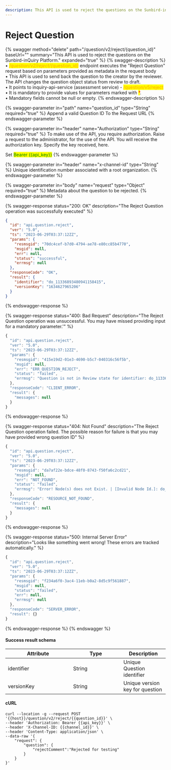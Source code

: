 ```yaml
---
description: This API is used to reject the questions on the Sunbird-inQuiry Platform.
---
```


# Reject Question

{% swagger method="delete" path="/question/v2/reject/{question_id}" baseUrl="" summary="This API is used to reject the questions on the Sunbird-inQuiry Platform." expanded="true" %}
{% swagger-description %}
• _<mark style="color:orange;">/question/v2/reject/{</mark>_<mark style="color:orange;">question\_id</mark>_<mark style="color:orange;">}</mark>_ endpoint executes the "Reject Question" request based on parameters provided as metadata in the request body\
• This API is used to send back the question to the creator by the reviewer. The API changes the question object status from review to draft.\
• It points to inquiry-api-service (assessment service) - <mark style="color:orange;">/question/v5/reject</mark>\
• It is mandatory to provide values for parameters marked with <mark style="color:red;">\*</mark>.\
• Mandatory fields cannot be null or empty.
{% endswagger-description %}

{% swagger-parameter in="path" name="question_id" type="String" required="true" %}
Append a valid Question ID To the Request URL
{% endswagger-parameter %}

{% swagger-parameter in="header" name="Authorization" type="String" required="true" %}
To make use of the API, you require authorization. Raise a request to the administrator, for the use of the API. You will receive the authorization key. Specify the key received, here.

Set <mark style="color:green;">Bearer \{{api\_key\}}</mark>
{% endswagger-parameter %}

{% swagger-parameter in="header" name="x-channel-id" type="String" %}
Unique identification number associated with a root organization.
{% endswagger-parameter %}

{% swagger-parameter in="body" name="request" type="Object" required="true" %}
Metadata about the question to be rejected.
{% endswagger-parameter %}

{% swagger-response status="200: OK" description="The Reject Question operation was successfully executed" %}
```json
{
  "id": "api.question.reject",
  "ver": "5.0",
  "ts": "2023-06-29T03:37:12ZZ",
  "params": {
    "resmsgid": "70dc4cef-b7d0-4794-ae78-e80cc85b4770",
    "msgid": null,
    "err": null,
    "status": "successful",
    "errmsg": null
  },
  "responseCode": "OK",
  "result": {
    "identifier": "do_11336893480941158415",
    "versionKey": "1634627965206"
  }
}
```
{% endswagger-response %}

{% swagger-response status="400: Bad Request" description="The Reject Question operation was unsuccessful. You may have missed providing input for a mandatory parameter.'" %}
```javascript
{
  "id": "api.question.reject",
  "ver": "5.0",
  "ts": "2023-06-29T03:37:12ZZ",
  "params": {
    "resmsgid": "415e19d2-01e3-4690-b5c7-040316c56f5b",
    "msgid": null,
    "err": "ERR_QUESTION_REJECT",
    "status": "failed",
    "errmsg": "Question is not in Review state for identifier: do_11336893480941158415"
  },
  "responseCode": "CLIENT_ERROR",
  "result": {
    "messages": null
  }
}
```
{% endswagger-response %}

{% swagger-response status="404: Not Found" description="The Reject Question operation failed. The possible reason for failure is that you may have provided wrong question ID" %}
```javascript
{
  "id": "api.question.reject",
  "ver": "5.0",
  "ts": "2023-06-29T03:37:12ZZ",
  "params": {
    "resmsgid": "da7af22e-bdce-48f0-8743-f50fa6c2cd21",
    "msgid": null,
    "err": "NOT_FOUND",
    "status": "failed",
    "errmsg": "Error! Node(s) does not Exist. | [Invalid Node Id.]: do_11336893480941158908"
  },
  "responseCode": "RESOURCE_NOT_FOUND",
  "result": {
    "messages": null
  }
}
```
{% endswagger-response %}

{% swagger-response status="500: Internal Server Error" description="Looks like something went wrong! These errors are tracked automatically." %}
```javascript
{
  "id": "api.question.reject",
  "ver": "5.0",
  "ts": "2023-06-29T03:37:12ZZ",
  "params": {
    "resmsgid": "f234a6f0-3ac4-11eb-b0a2-8d5c9f561887",
    "msgid": null,
    "status": "failed",
    "err": null,
    "errmsg": null
  },
  "responseCode": "SERVER_ERROR",
  "result": {}
}
```
{% endswagger-response %}
{% endswagger %}

#### Success result schema

<table><thead><tr><th width="189.33333333333331">Attribute</th><th width="142">Type</th><th>Description</th></tr></thead><tbody><tr><td>identifier</td><td>String</td><td>Unique Question identifier</td></tr><tr><td>versionKey</td><td>String</td><td>Unique version key for question</td></tr></tbody></table>

#### cURL

```shell
curl --location -g --request POST '{{host}}/question/v2/reject/{{question_id}}' \
--header 'Authorization: Bearer {{api_key}}' \
--header 'X-Channel-ID: {{channel_id}}' \
--header 'Content-Type: application/json' \
--data-raw '{
    "request": {
        "question": {
            "rejectComment":"Rejected for testing"
        }
    }
}'
```
